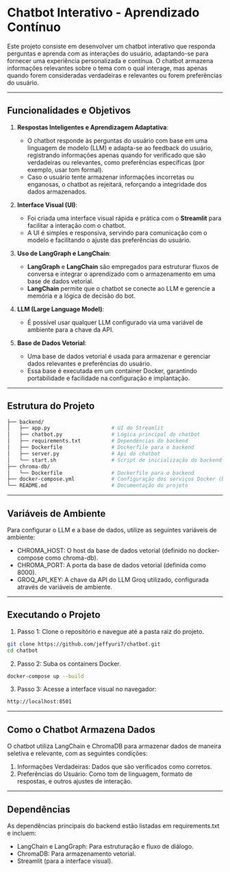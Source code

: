 # Chatbot Interativo - Aprendizado Contínuo

Este projeto consiste em desenvolver um chatbot interativo que responda perguntas e aprenda com as interações do usuário, adaptando-se para fornecer uma experiência personalizada e contínua. O chatbot armazena informações relevantes sobre o tema com o qual interage, mas apenas quando forem consideradas verdadeiras e relevantes ou forem preferências do usuário.

---

## Funcionalidades e Objetivos

1. **Respostas Inteligentes e Aprendizagem Adaptativa**:
   - O chatbot responde às perguntas do usuário com base em uma linguagem de modelo (LLM) e adapta-se ao feedback do usuário, registrando informações apenas quando for verificado que são verdadeiras ou relevantes, como preferências específicas (por exemplo, usar tom formal).
   - Caso o usuário tente armazenar informações incorretas ou enganosas, o chatbot as rejeitará, reforçando a integridade dos dados armazenados.

2. **Interface Visual (UI)**:
   - Foi criada uma interface visual rápida e prática com o **Streamlit** para facilitar a interação com o chatbot. 
   - A UI é simples e responsiva, servindo para comunicação com o modelo e facilitando o ajuste das preferências do usuário.

3. **Uso de LangGraph e LangChain**:
   - **LangGraph** e **LangChain** são empregados para estruturar fluxos de conversa e integrar o aprendizado com o armazenamento em uma base de dados vetorial.
   - **LangChain** permite que o chatbot se conecte ao LLM e gerencie a memória e a lógica de decisão do bot.

4. **LLM (Large Language Model)**:
   - É possível usar qualquer LLM configurado via uma variável de ambiente para a chave da API. 

5. **Base de Dados Vetorial**:
   - Uma base de dados vetorial é usada para armazenar e gerenciar dados relevantes e preferências do usuário.
   - Essa base é executada em um container Docker, garantindo portabilidade e facilidade na configuração e implantação.

---

## Estrutura do Projeto

```bash
├── backend/
│   ├── app.py                    # UI do Streamlit
│   ├── chatbot.py                # Lógica principal do chatbot
│   ├── requirements.txt          # Dependências do backend
│   ├── Dockerfile                # Dockerfile para o backend
│   ├── server.py                 # Api do chatbot
│   └── start.sh                  # Script de inicialização do backend
├── chroma-db/
│   └── Dockerfile                # Dockerfile para o backend
├── docker-compose.yml            # Configuração dos serviços Docker (backend e base de dados vetorial)
└── README.md                     # Documentação do projeto
```

---
## Variáveis de Ambiente
Para configurar o LLM e a base de dados, utilize as seguintes variáveis de ambiente:

- CHROMA_HOST: O host da base de dados vetorial (definido no docker-compose como chroma-db).
- CHROMA_PORT: A porta da base de dados vetorial (definida como 8000).
- GROQ_API_KEY: A chave da API do LLM Groq utilizado, configurada através de variáveis de ambiente.

---
## Executando o Projeto
1. Passo 1: Clone o repositório e navegue até a pasta raiz do projeto.

``` sh
git clone https://github.com/jeffyuri7/chatbot.git
cd chatbot
```
2. Passo 2: Suba os containers Docker.

``` sh
docker-compose up --build
```
3. Passo 3: Acesse a interface visual no navegador:

``` sh
http://localhost:8501
```

---
## Como o Chatbot Armazena Dados
O chatbot utiliza LangChain e ChromaDB para armazenar dados de maneira seletiva e relevante, com as seguintes condições:

1. Informações Verdadeiras: Dados que são verificados como corretos.
2. Preferências do Usuário: Como tom de linguagem, formato de respostas, e outros ajustes de interação.

---
## Dependências
As dependências principais do backend estão listadas em requirements.txt e incluem:

- LangChain e LangGraph: Para estruturação e fluxo de diálogo.
- ChromaDB: Para armazenamento vetorial.
- Streamlit (para a interface visual).
